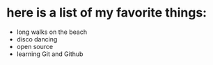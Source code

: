 # here is a list of my favorite things:
- long walks on the beach
- disco dancing
- open source
- learning Git and Github
